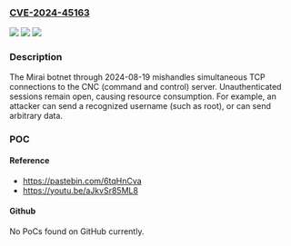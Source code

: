 ### [CVE-2024-45163](https://cve.mitre.org/cgi-bin/cvename.cgi?name=CVE-2024-45163)
![](https://img.shields.io/static/v1?label=Product&message=n%2Fa&color=blue)
![](https://img.shields.io/static/v1?label=Version&message=n%2Fa&color=blue)
![](https://img.shields.io/static/v1?label=Vulnerability&message=n%2Fa&color=brighgreen)

### Description

The Mirai botnet through 2024-08-19 mishandles simultaneous TCP connections to the CNC (command and control) server. Unauthenticated sessions remain open, causing resource consumption. For example, an attacker can send a recognized username (such as root), or can send arbitrary data.

### POC

#### Reference
- https://pastebin.com/6tqHnCva
- https://youtu.be/aJkvSr85ML8

#### Github
No PoCs found on GitHub currently.

